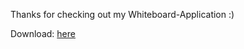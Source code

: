 Thanks for checking out my Whiteboard-Application :)

Download: [here](https://github.com/OmarSharieff/Whiteboard-Application/releases)
